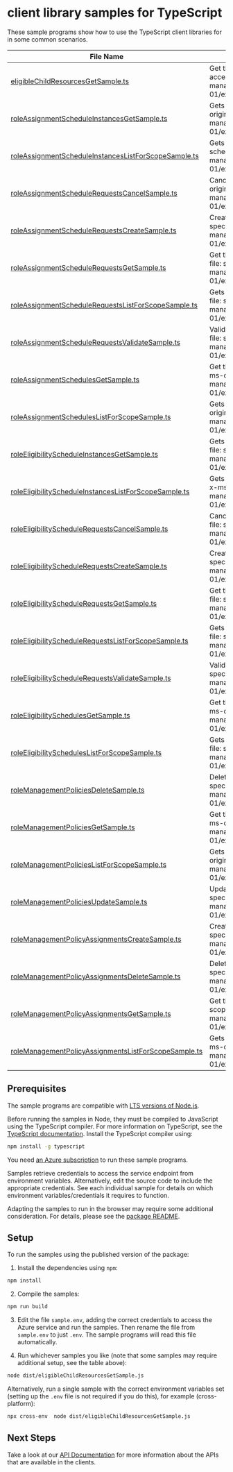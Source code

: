 # client library samples for TypeScript

These sample programs show how to use the TypeScript client libraries for in some common scenarios.

| **File Name**                                                                                               | **Description**                                                                                                                                                                                                                              |
| ----------------------------------------------------------------------------------------------------------- | -------------------------------------------------------------------------------------------------------------------------------------------------------------------------------------------------------------------------------------------- |
| [eligibleChildResourcesGetSample.ts][eligiblechildresourcesgetsample]                                       | Get the child resources of a resource on which user has eligible access x-ms-original-file: specification/authorization/resource-manager/Microsoft.Authorization/stable/2020-10-01/examples/GetEligibleChildResourcesByScope.json            |
| [roleAssignmentScheduleInstancesGetSample.ts][roleassignmentscheduleinstancesgetsample]                     | Gets the specified role assignment schedule instance. x-ms-original-file: specification/authorization/resource-manager/Microsoft.Authorization/stable/2020-10-01/examples/GetRoleAssignmentScheduleInstanceByName.json                       |
| [roleAssignmentScheduleInstancesListForScopeSample.ts][roleassignmentscheduleinstanceslistforscopesample]   | Gets role assignment schedule instances of a role assignment schedule. x-ms-original-file: specification/authorization/resource-manager/Microsoft.Authorization/stable/2020-10-01/examples/GetRoleAssignmentScheduleInstancesByScope.json    |
| [roleAssignmentScheduleRequestsCancelSample.ts][roleassignmentschedulerequestscancelsample]                 | Cancels a pending role assignment schedule request. x-ms-original-file: specification/authorization/resource-manager/Microsoft.Authorization/stable/2020-10-01/examples/CancelRoleAssignmentScheduleRequestByName.json                       |
| [roleAssignmentScheduleRequestsCreateSample.ts][roleassignmentschedulerequestscreatesample]                 | Creates a role assignment schedule request. x-ms-original-file: specification/authorization/resource-manager/Microsoft.Authorization/stable/2020-10-01/examples/PutRoleAssignmentScheduleRequest.json                                        |
| [roleAssignmentScheduleRequestsGetSample.ts][roleassignmentschedulerequestsgetsample]                       | Get the specified role assignment schedule request. x-ms-original-file: specification/authorization/resource-manager/Microsoft.Authorization/stable/2020-10-01/examples/GetRoleAssignmentScheduleRequestByName.json                          |
| [roleAssignmentScheduleRequestsListForScopeSample.ts][roleassignmentschedulerequestslistforscopesample]     | Gets role assignment schedule requests for a scope. x-ms-original-file: specification/authorization/resource-manager/Microsoft.Authorization/stable/2020-10-01/examples/GetRoleAssignmentScheduleRequestByScope.json                         |
| [roleAssignmentScheduleRequestsValidateSample.ts][roleassignmentschedulerequestsvalidatesample]             | Validates a new role assignment schedule request. x-ms-original-file: specification/authorization/resource-manager/Microsoft.Authorization/stable/2020-10-01/examples/ValidateRoleAssignmentScheduleRequestByName.json                       |
| [roleAssignmentSchedulesGetSample.ts][roleassignmentschedulesgetsample]                                     | Get the specified role assignment schedule for a resource scope x-ms-original-file: specification/authorization/resource-manager/Microsoft.Authorization/stable/2020-10-01/examples/GetRoleAssignmentScheduleByName.json                     |
| [roleAssignmentSchedulesListForScopeSample.ts][roleassignmentscheduleslistforscopesample]                   | Gets role assignment schedules for a resource scope. x-ms-original-file: specification/authorization/resource-manager/Microsoft.Authorization/stable/2020-10-01/examples/GetRoleAssignmentSchedulesByScope.json                              |
| [roleEligibilityScheduleInstancesGetSample.ts][roleeligibilityscheduleinstancesgetsample]                   | Gets the specified role eligibility schedule instance. x-ms-original-file: specification/authorization/resource-manager/Microsoft.Authorization/stable/2020-10-01/examples/GetRoleEligibilityScheduleInstanceByName.json                     |
| [roleEligibilityScheduleInstancesListForScopeSample.ts][roleeligibilityscheduleinstanceslistforscopesample] | Gets role eligibility schedule instances of a role eligibility schedule. x-ms-original-file: specification/authorization/resource-manager/Microsoft.Authorization/stable/2020-10-01/examples/GetRoleEligibilityScheduleInstancesByScope.json |
| [roleEligibilityScheduleRequestsCancelSample.ts][roleeligibilityschedulerequestscancelsample]               | Cancels a pending role eligibility schedule request. x-ms-original-file: specification/authorization/resource-manager/Microsoft.Authorization/stable/2020-10-01/examples/CancelRoleEligibilityScheduleRequestByName.json                     |
| [roleEligibilityScheduleRequestsCreateSample.ts][roleeligibilityschedulerequestscreatesample]               | Creates a role eligibility schedule request. x-ms-original-file: specification/authorization/resource-manager/Microsoft.Authorization/stable/2020-10-01/examples/PutRoleEligibilityScheduleRequest.json                                      |
| [roleEligibilityScheduleRequestsGetSample.ts][roleeligibilityschedulerequestsgetsample]                     | Get the specified role eligibility schedule request. x-ms-original-file: specification/authorization/resource-manager/Microsoft.Authorization/stable/2020-10-01/examples/GetRoleEligibilityScheduleRequestByName.json                        |
| [roleEligibilityScheduleRequestsListForScopeSample.ts][roleeligibilityschedulerequestslistforscopesample]   | Gets role eligibility schedule requests for a scope. x-ms-original-file: specification/authorization/resource-manager/Microsoft.Authorization/stable/2020-10-01/examples/GetRoleEligibilityScheduleRequestByScope.json                       |
| [roleEligibilityScheduleRequestsValidateSample.ts][roleeligibilityschedulerequestsvalidatesample]           | Validates a new role eligibility schedule request. x-ms-original-file: specification/authorization/resource-manager/Microsoft.Authorization/stable/2020-10-01/examples/ValidateRoleEligibilityScheduleRequestByName.json                     |
| [roleEligibilitySchedulesGetSample.ts][roleeligibilityschedulesgetsample]                                   | Get the specified role eligibility schedule for a resource scope x-ms-original-file: specification/authorization/resource-manager/Microsoft.Authorization/stable/2020-10-01/examples/GetRoleEligibilityScheduleByName.json                   |
| [roleEligibilitySchedulesListForScopeSample.ts][roleeligibilityscheduleslistforscopesample]                 | Gets role eligibility schedules for a resource scope. x-ms-original-file: specification/authorization/resource-manager/Microsoft.Authorization/stable/2020-10-01/examples/GetRoleEligibilitySchedulesByScope.json                            |
| [roleManagementPoliciesDeleteSample.ts][rolemanagementpoliciesdeletesample]                                 | Delete a role management policy x-ms-original-file: specification/authorization/resource-manager/Microsoft.Authorization/stable/2020-10-01/examples/DeleteRoleManagementPolicy.json                                                          |
| [roleManagementPoliciesGetSample.ts][rolemanagementpoliciesgetsample]                                       | Get the specified role management policy for a resource scope x-ms-original-file: specification/authorization/resource-manager/Microsoft.Authorization/stable/2020-10-01/examples/GetRoleManagementPolicyByName.json                         |
| [roleManagementPoliciesListForScopeSample.ts][rolemanagementpolicieslistforscopesample]                     | Gets role management policies for a resource scope. x-ms-original-file: specification/authorization/resource-manager/Microsoft.Authorization/stable/2020-10-01/examples/GetRoleManagementPolicyByScope.json                                  |
| [roleManagementPoliciesUpdateSample.ts][rolemanagementpoliciesupdatesample]                                 | Update a role management policy x-ms-original-file: specification/authorization/resource-manager/Microsoft.Authorization/stable/2020-10-01/examples/PatchPartialRoleManagementPolicy.json                                                    |
| [roleManagementPolicyAssignmentsCreateSample.ts][rolemanagementpolicyassignmentscreatesample]               | Create a role management policy assignment x-ms-original-file: specification/authorization/resource-manager/Microsoft.Authorization/stable/2020-10-01/examples/PutRoleManagementPolicyAssignment.json                                        |
| [roleManagementPolicyAssignmentsDeleteSample.ts][rolemanagementpolicyassignmentsdeletesample]               | Delete a role management policy assignment x-ms-original-file: specification/authorization/resource-manager/Microsoft.Authorization/stable/2020-10-01/examples/DeleteRoleManagementPolicyAssignment.json                                     |
| [roleManagementPolicyAssignmentsGetSample.ts][rolemanagementpolicyassignmentsgetsample]                     | Get the specified role management policy assignment for a resource scope x-ms-original-file: specification/authorization/resource-manager/Microsoft.Authorization/stable/2020-10-01/examples/GetRoleManagementPolicyAssignmentByName.json    |
| [roleManagementPolicyAssignmentsListForScopeSample.ts][rolemanagementpolicyassignmentslistforscopesample]   | Gets role management assignment policies for a resource scope. x-ms-original-file: specification/authorization/resource-manager/Microsoft.Authorization/stable/2020-10-01/examples/GetRoleManagementPolicyAssignmentByScope.json             |

## Prerequisites

The sample programs are compatible with [LTS versions of Node.js](https://nodejs.org/about/releases/).

Before running the samples in Node, they must be compiled to JavaScript using the TypeScript compiler. For more information on TypeScript, see the [TypeScript documentation][typescript]. Install the TypeScript compiler using:

```bash
npm install -g typescript
```

You need [an Azure subscription][freesub] to run these sample programs.

Samples retrieve credentials to access the service endpoint from environment variables. Alternatively, edit the source code to include the appropriate credentials. See each individual sample for details on which environment variables/credentials it requires to function.

Adapting the samples to run in the browser may require some additional consideration. For details, please see the [package README][package].

## Setup

To run the samples using the published version of the package:

1. Install the dependencies using `npm`:

```bash
npm install
```

2. Compile the samples:

```bash
npm run build
```

3. Edit the file `sample.env`, adding the correct credentials to access the Azure service and run the samples. Then rename the file from `sample.env` to just `.env`. The sample programs will read this file automatically.

4. Run whichever samples you like (note that some samples may require additional setup, see the table above):

```bash
node dist/eligibleChildResourcesGetSample.js
```

Alternatively, run a single sample with the correct environment variables set (setting up the `.env` file is not required if you do this), for example (cross-platform):

```bash
npx cross-env  node dist/eligibleChildResourcesGetSample.js
```

## Next Steps

Take a look at our [API Documentation][apiref] for more information about the APIs that are available in the clients.

[eligiblechildresourcesgetsample]: https://github.com/Azure/azure-sdk-for-js/blob/main/sdk/authorization/arm-authorization/samples/v9/typescript/src/eligibleChildResourcesGetSample.ts
[roleassignmentscheduleinstancesgetsample]: https://github.com/Azure/azure-sdk-for-js/blob/main/sdk/authorization/arm-authorization/samples/v9/typescript/src/roleAssignmentScheduleInstancesGetSample.ts
[roleassignmentscheduleinstanceslistforscopesample]: https://github.com/Azure/azure-sdk-for-js/blob/main/sdk/authorization/arm-authorization/samples/v9/typescript/src/roleAssignmentScheduleInstancesListForScopeSample.ts
[roleassignmentschedulerequestscancelsample]: https://github.com/Azure/azure-sdk-for-js/blob/main/sdk/authorization/arm-authorization/samples/v9/typescript/src/roleAssignmentScheduleRequestsCancelSample.ts
[roleassignmentschedulerequestscreatesample]: https://github.com/Azure/azure-sdk-for-js/blob/main/sdk/authorization/arm-authorization/samples/v9/typescript/src/roleAssignmentScheduleRequestsCreateSample.ts
[roleassignmentschedulerequestsgetsample]: https://github.com/Azure/azure-sdk-for-js/blob/main/sdk/authorization/arm-authorization/samples/v9/typescript/src/roleAssignmentScheduleRequestsGetSample.ts
[roleassignmentschedulerequestslistforscopesample]: https://github.com/Azure/azure-sdk-for-js/blob/main/sdk/authorization/arm-authorization/samples/v9/typescript/src/roleAssignmentScheduleRequestsListForScopeSample.ts
[roleassignmentschedulerequestsvalidatesample]: https://github.com/Azure/azure-sdk-for-js/blob/main/sdk/authorization/arm-authorization/samples/v9/typescript/src/roleAssignmentScheduleRequestsValidateSample.ts
[roleassignmentschedulesgetsample]: https://github.com/Azure/azure-sdk-for-js/blob/main/sdk/authorization/arm-authorization/samples/v9/typescript/src/roleAssignmentSchedulesGetSample.ts
[roleassignmentscheduleslistforscopesample]: https://github.com/Azure/azure-sdk-for-js/blob/main/sdk/authorization/arm-authorization/samples/v9/typescript/src/roleAssignmentSchedulesListForScopeSample.ts
[roleeligibilityscheduleinstancesgetsample]: https://github.com/Azure/azure-sdk-for-js/blob/main/sdk/authorization/arm-authorization/samples/v9/typescript/src/roleEligibilityScheduleInstancesGetSample.ts
[roleeligibilityscheduleinstanceslistforscopesample]: https://github.com/Azure/azure-sdk-for-js/blob/main/sdk/authorization/arm-authorization/samples/v9/typescript/src/roleEligibilityScheduleInstancesListForScopeSample.ts
[roleeligibilityschedulerequestscancelsample]: https://github.com/Azure/azure-sdk-for-js/blob/main/sdk/authorization/arm-authorization/samples/v9/typescript/src/roleEligibilityScheduleRequestsCancelSample.ts
[roleeligibilityschedulerequestscreatesample]: https://github.com/Azure/azure-sdk-for-js/blob/main/sdk/authorization/arm-authorization/samples/v9/typescript/src/roleEligibilityScheduleRequestsCreateSample.ts
[roleeligibilityschedulerequestsgetsample]: https://github.com/Azure/azure-sdk-for-js/blob/main/sdk/authorization/arm-authorization/samples/v9/typescript/src/roleEligibilityScheduleRequestsGetSample.ts
[roleeligibilityschedulerequestslistforscopesample]: https://github.com/Azure/azure-sdk-for-js/blob/main/sdk/authorization/arm-authorization/samples/v9/typescript/src/roleEligibilityScheduleRequestsListForScopeSample.ts
[roleeligibilityschedulerequestsvalidatesample]: https://github.com/Azure/azure-sdk-for-js/blob/main/sdk/authorization/arm-authorization/samples/v9/typescript/src/roleEligibilityScheduleRequestsValidateSample.ts
[roleeligibilityschedulesgetsample]: https://github.com/Azure/azure-sdk-for-js/blob/main/sdk/authorization/arm-authorization/samples/v9/typescript/src/roleEligibilitySchedulesGetSample.ts
[roleeligibilityscheduleslistforscopesample]: https://github.com/Azure/azure-sdk-for-js/blob/main/sdk/authorization/arm-authorization/samples/v9/typescript/src/roleEligibilitySchedulesListForScopeSample.ts
[rolemanagementpoliciesdeletesample]: https://github.com/Azure/azure-sdk-for-js/blob/main/sdk/authorization/arm-authorization/samples/v9/typescript/src/roleManagementPoliciesDeleteSample.ts
[rolemanagementpoliciesgetsample]: https://github.com/Azure/azure-sdk-for-js/blob/main/sdk/authorization/arm-authorization/samples/v9/typescript/src/roleManagementPoliciesGetSample.ts
[rolemanagementpolicieslistforscopesample]: https://github.com/Azure/azure-sdk-for-js/blob/main/sdk/authorization/arm-authorization/samples/v9/typescript/src/roleManagementPoliciesListForScopeSample.ts
[rolemanagementpoliciesupdatesample]: https://github.com/Azure/azure-sdk-for-js/blob/main/sdk/authorization/arm-authorization/samples/v9/typescript/src/roleManagementPoliciesUpdateSample.ts
[rolemanagementpolicyassignmentscreatesample]: https://github.com/Azure/azure-sdk-for-js/blob/main/sdk/authorization/arm-authorization/samples/v9/typescript/src/roleManagementPolicyAssignmentsCreateSample.ts
[rolemanagementpolicyassignmentsdeletesample]: https://github.com/Azure/azure-sdk-for-js/blob/main/sdk/authorization/arm-authorization/samples/v9/typescript/src/roleManagementPolicyAssignmentsDeleteSample.ts
[rolemanagementpolicyassignmentsgetsample]: https://github.com/Azure/azure-sdk-for-js/blob/main/sdk/authorization/arm-authorization/samples/v9/typescript/src/roleManagementPolicyAssignmentsGetSample.ts
[rolemanagementpolicyassignmentslistforscopesample]: https://github.com/Azure/azure-sdk-for-js/blob/main/sdk/authorization/arm-authorization/samples/v9/typescript/src/roleManagementPolicyAssignmentsListForScopeSample.ts
[apiref]: https://docs.microsoft.com/javascript/api/@azure/arm-authorization?view=azure-node-preview
[freesub]: https://azure.microsoft.com/free/
[package]: https://github.com/Azure/azure-sdk-for-js/tree/main/sdk/authorization/arm-authorization/README.md
[typescript]: https://www.typescriptlang.org/docs/home.html
